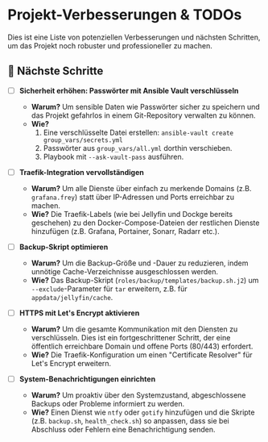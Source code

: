 # Projekt-Verbesserungen & TODOs

Dies ist eine Liste von potenziellen Verbesserungen und nächsten Schritten, um das Projekt noch robuster und professioneller zu machen.

## 🚀 Nächste Schritte

- [ ] **Sicherheit erhöhen: Passwörter mit Ansible Vault verschlüsseln**
  - **Warum?** Um sensible Daten wie Passwörter sicher zu speichern und das Projekt gefahrlos in einem Git-Repository verwalten zu können.
  - **Wie?**
    1. Eine verschlüsselte Datei erstellen: `ansible-vault create group_vars/secrets.yml`
    2. Passwörter aus `group_vars/all.yml` dorthin verschieben.
    3. Playbook mit `--ask-vault-pass` ausführen.

- [ ] **Traefik-Integration vervollständigen**
  - **Warum?** Um alle Dienste über einfach zu merkende Domains (z.B. `grafana.frey`) statt über IP-Adressen und Ports erreichbar zu machen.
  - **Wie?** Die Traefik-Labels (wie bei Jellyfin und Dockge bereits geschehen) zu den Docker-Compose-Dateien der restlichen Dienste hinzufügen (z.B. Grafana, Portainer, Sonarr, Radarr etc.).

- [ ] **Backup-Skript optimieren**
  - **Warum?** Um die Backup-Größe und -Dauer zu reduzieren, indem unnötige Cache-Verzeichnisse ausgeschlossen werden.
  - **Wie?** Das Backup-Skript (`roles/backup/templates/backup.sh.j2`) um `--exclude`-Parameter für `tar` erweitern, z.B. für `appdata/jellyfin/cache`.

- [ ] **HTTPS mit Let's Encrypt aktivieren**
  - **Warum?** Um die gesamte Kommunikation mit den Diensten zu verschlüsseln. Dies ist ein fortgeschrittener Schritt, der eine öffentlich erreichbare Domain und offene Ports (80/443) erfordert.
  - **Wie?** Die Traefik-Konfiguration um einen "Certificate Resolver" für Let's Encrypt erweitern.

- [ ] **System-Benachrichtigungen einrichten**
  - **Warum?** Um proaktiv über den Systemzustand, abgeschlossene Backups oder Probleme informiert zu werden.
  - **Wie?** Einen Dienst wie `ntfy` oder `gotify` hinzufügen und die Skripte (z.B. `backup.sh`, `health_check.sh`) so anpassen, dass sie bei Abschluss oder Fehlern eine Benachrichtigung senden.